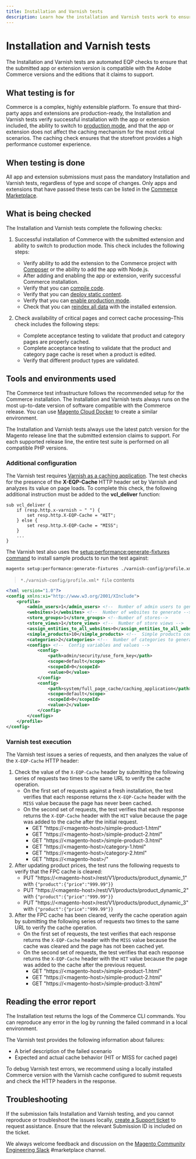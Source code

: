 ```yaml
---
title: Installation and Varnish tests
description: Learn how the installation and Varnish tests work to ensure compatibility.
---
```


# Installation and Varnish tests

The Installation and Varnish tests are automated EQP checks to ensure that the submitted app or extension version is compatible with the Adobe Commerce versions and the editions that it claims to support.

## What testing is for

Commerce is a complex, highly extensible platform. To ensure that third-party apps and extensions are production-ready, the Installation and Varnish tests verify successful installation with the app or extension included, the ability to switch to [production mode](https://experienceleague.adobe.com/docs/commerce-operations/configuration-guide/setup/application-modes.html), and that the app or extension does not affect the caching mechanism for the most critical scenarios. The caching check ensures that the storefront provides a high performance customer experience.

## When testing is done

All app and extension submissions must pass the mandatory Installation and Varnish tests, regardless of type and scope of changes. Only apps and extensions that have passed these tests can be listed in the [Commerce Marketplace](https://marketplace.magento.com).

## What is being checked

The Installation and Varnish tests complete the following checks:

1. Successful installation of Commerce with the submitted extension and ability to switch to production mode. This check includes the following steps:

   -  Verify ability to add the extension to the Commerce project with [Composer](https://getcomposer.org) or the ability to add the app with Node.js.
   -  After adding and enabling the app or extension, verify successful Commerce installation.
   -  Verify that you can [compile code](https://experienceleague.adobe.com/docs/commerce-operations/configuration-guide/cli/code-compiler.html).
   -  Verify that you can [deploy static content](https://experienceleague.adobe.com/docs/commerce-operations/configuration-guide/cli/static-view/static-view-file-deployment.html).
   -  Verify that you can [enable production mode](https://experienceleague.adobe.com/docs/commerce-operations/configuration-guide/cli/set-mode.html).
   -  Check that you can [reindex all data](https://experienceleague.adobe.com/docs/commerce-operations/configuration-guide/cli/manage-indexers.html) with the installed extension.

1. Check availability of critical pages and correct cache processing–This check includes the following steps:

   -  Complete acceptance testing to validate that product and category pages are properly cached.
   -  Complete acceptance testing to validate that the product and category page cache is reset when a product is edited.
   -  Verify that different product types are validated.

## Tools and environments used

The Commerce test infrastructure follows the recommended setup for the Commerce installation. The Installation and Varnish tests always runs on the most up-to-date version of software compatible with the Commerce release. You can use [Magento Cloud Docker](https://developer.adobe.com/commerce/cloud-tools/docker/) to create a similar environment.

The Installation and Varnish tests always use the latest patch version for the Magento release line that the submitted extension claims to support. For each supported release line, the entire test suite is performed on all compatible PHP versions.

### Additional configuration

The Varnish test requires [Varnish as a caching application](https://experienceleague.adobe.com/docs/commerce-operations/configuration-guide/cache/varnish/config-varnish-magento.html). The test checks for the presence of the **X-EQP-Cache** HTTP header set by Varnish and analyzes its value on page loads. To complete this check, the following additional instruction must be added to the **vcl_deliver** function:

```vcl
sub vcl_deliver {
    if (resp.http.x-varnish ~ " ") {
        set resp.http.X-EQP-Cache = "HIT";
    } else {
        set resp.http.X-EQP-Cache = "MISS";
    }
    ...
}
```

The Varnish test also uses the [setup:performance:generate-fixtures command](https://experienceleague.adobe.com/docs/commerce-operations/configuration-guide/cli/generate-data.html) to install sample products to run the test against:

```bash
magento setup:performance:generate-fixtures ./varnish-config/profile.xml
```

> `*./varnish-config/profile.xml* file` contents

```xml
<?xml version="1.0"?>
<config xmlns:xi="http://www.w3.org/2001/XInclude">
    <profile>
        <admin_users>1</admin_users> <!--  Number of admin users to generate -->
        <websites>1</websites> <!--  Number of websites to generate -->
        <store_groups>1</store_groups> <!--Number of stores-->
        <store_views>1</store_views> <!--  Number of store views -->
        <assign_entities_to_all_websites>0</assign_entities_to_all_websites> <!--  Whether to assign all products per each website -->
        <simple_products>10</simple_products> <!--  Simple products count -->
        <categories>2</categories> <!--  Number of categories to generate -->
        <configs> <!--  Config variables and values -->
            <config>
                <path>admin/security/use_form_key</path>
                <scope>default</scope>
                <scopeId>0</scopeId>
                <value>0</value>
            </config>
            <config>
                <path>system/full_page_cache/caching_application</path>
                <scope>default</scope>
                <scopeId>0</scopeId>
                <value>2</value>
            </config>
        </configs>
    </profile>
</config>
```

### Varnish test execution

The Varnish test issues a series of requests, and then analyzes the value of the `X-EQP-Cache` HTTP header:

1. Check the value of the `X-EQP-Cache` header by submitting the following series of requests two times to the same URL to verify the cache operation.
   -  On the first set of requests against a fresh installation, the test verifies that each response returns the `X-EQP-Cache` header with the `MISS` value because the page has never been cached.
   -  On the second set of requests, the test verifies that each response returns the `X-EQP-Cache` header with the `HIT` value because the page was added to the cache after the initial request.
      -  GET "https://\<magento-host\>/simple-product-1.html"
      -  GET "https://\<magento-host\>/simple-product-2.html"
      -  GET "https://\<magento-host\>/simple-product-3.html"
      -  GET "https://\<magento-host\>/category-1.html"
      -  GET "https://\<magento-host\>/category-2.html"
      -  GET "https://\<magento-host\>/"
1. After updating product prices, the test runs the following requests to verify that the FPC cache is cleared:
   -  PUT "https://\<magento-host\>/rest/V1/products/product_dynamic_1" with `{"product":{"price":"999.99"}}`
   -  PUT "https://\<magento-host\>/rest/V1/products/product_dynamic_2" with `{"product":{"price":"999.99"}}`
   -  PUT "https://\<magento-host\>/rest/V1/products/product_dynamic_3" with `{"product":{"price":"999.99"}}`
1. After the FPC cache has been cleared, verify the cache operation again by submitting the following series of requests two times to the same URL to verify the cache operation.
   -  On the first set of requests, the test verifies that each response returns the `X-EQP-Cache` header with the `MISS` value because the cache was cleared and the page has not been cached yet.
   -  On the second set of requests, the test verifies that each response returns the `X-EQP-Cache` header with the `HIT` value because the page was added to the cache after the previous request.
      -  GET "https://\<magento-host\>/simple-product-1.html"
      -  GET "https://\<magento-host\>/simple-product-2.html"
      -  GET "https://\<magento-host\>/simple-product-3.html"

## Reading the error report

The Installation test returns the logs of the Commerce CLI commands. You can reproduce any error in the log by running the failed command in a local environment.

The Varnish test provides the following information about failures:

-  A brief description of the failed scenario
-  Expected and actual cache behavior (HIT or MISS for cached page)

To debug Varnish test errors, we recommend using a locally installed Commerce version with the Varnish cache configured to submit requests and check the HTTP headers in the response.

## Troubleshooting

If the submission fails Installation and Varnish testing, and you cannot reproduce or troubleshoot the issues locally, [create a Support ticket](https://marketplacesupport.magento.com/hc/en-us) to request assistance. Ensure that the relevant Submission ID is included on the ticket.

We always welcome feedback and discussion on the [Magento Community Engineering Slack](https://magentocommeng.slack.com/archives/C7SL5CGDN) #marketplace channel.
